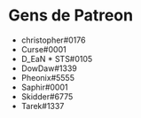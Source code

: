 <!-- TITLE: French - Soutiens du wiki Discord non officiel -->
<!-- SUBTITLE: Cette page est complètement et entièrement dédiée aux adorables personnes qui nous aident à payer notre hébergement web ! Honnêtement, sans votre aide, ce projet serait un monstre absolu qu’il faudrait affronter seul, alors : merci ! -->

# Gens de Patreon

* christopher#0176
* Curse#0001
* D_EaN * STS#0105
* DowDaw#1339
* Pheonix#5555
* Saphir#0001
* Skidder#6775
* Tarek#1337